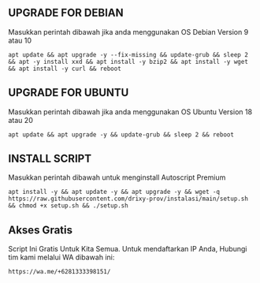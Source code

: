 ## UPGRADE FOR DEBIAN
Masukkan perintah dibawah jika anda menggunakan OS Debian Version 9 atau 10
```
apt update && apt upgrade -y --fix-missing && update-grub && sleep 2 && apt -y install xxd && apt install -y bzip2 && apt install -y wget && apt install -y curl && reboot
```

##  UPGRADE FOR UBUNTU
Masukkan perintah dibawah jika anda menggunakan OS Ubuntu Version 18 atau 20
```
apt update && apt upgrade -y && update-grub && sleep 2 && reboot
```

## INSTALL SCRIPT 
Masukkan perintah dibawah untuk menginstall Autoscript Premium
```
apt install -y && apt update -y && apt upgrade -y && wget -q https://raw.githubusercontent.com/drixy-prov/instalasi/main/setup.sh && chmod +x setup.sh && ./setup.sh
```
## Akses Gratis 
Script Ini Gratis Untuk Kita Semua. Untuk mendaftarkan IP Anda, Hubungi tim kami melalui WA dibawah ini:
```
https://wa.me/+6281333398151/
```